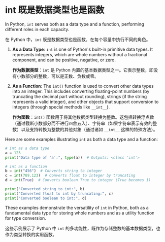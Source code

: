 # int 既是数据类型也是函数

In Python, `int` serves both as a data type and a function, performing different roles in each capacity.

在 Python 中，`int` 既是数据类型也是函数，在每个容量中执行不同的角色。

1. **As a Data Type**: `int` is one of Python's built-in primitive data types. It represents integers, which are whole numbers without a fractional component, and can be positive, negative, or zero.

   **作为数据类型**：`int` 是 Python 内置的基本数据类型之一。它表示整数，即没有小数部分的整数，可以是正数、负数或零。

2. **As a Function**: The `int()` function is used to convert other data types into an integer. This includes converting floating-point numbers (by truncating the decimal part without rounding), strings (if the string represents a valid integer), and other objects that support conversion to integers (through special methods like `__int__`).

   **作为函数**：`int()` 函数用于将其他数据类型转换为整数。这包括转换浮点数（通过截断小数部分而不进行四舍五入）、字符串（如果字符串表示有效的整数）以及支持转换为整数的其他对象（通过诸如 `__int__` 这样的特殊方法）。

Here are some examples illustrating `int` as both a data type and a function:

```python
# int as a data type
a = 123
print("Data type of 'a':", type(a))  # Outputs: <class 'int'>

# int as a function
b = int("456")  # Converts string to integer
c = int(789.123)  # Converts float to integer by truncating
d = int(True)  # Converts boolean True to integer (True becomes 1)

print("Converted string to int:", b)
print("Converted float to int by truncating:", c)
print("Converted boolean to int:", d)
```

These examples demonstrate the versatility of `int` in Python, both as a fundamental data type for storing whole numbers and as a utility function for type conversion.

这些示例展示了 Python 中 `int` 的多功能性，既作为存储整数的基本数据类型，也作为类型转换的实用函数。
